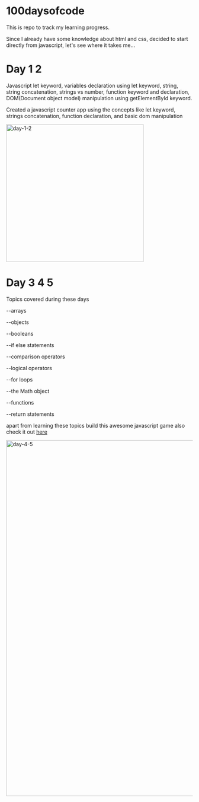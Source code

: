 # 100daysofcode
This is repo to track my learning progress.

Since I already have some knowledge about html and css, decided to start directly from javascript, let's see where it takes me...

#  Day 1 2
Javascript let keyword, variables declaration using let keyword, string, string concatenation, strings vs number, function keyword and declaration, DOM(Document object model) manipulation using getElementById keyword.

Created a javascript counter app using the concepts like let keyword, strings concatenation, function declaration, and basic dom manipulation 

<img width="371" alt="day-1-2" src="https://user-images.githubusercontent.com/100835323/235976698-9211a81b-664a-4ce4-9fe2-6a143fe6b009.png">

#  Day 3 4 5
Topics covered during these days

--arrays

--objects

--booleans

--if else statements

--comparison operators

--logical operators

--for loops

--the Math object

--functions

--return statements

apart from learning these topics build this awesome javascript game also check it out [here](https://blaackjaack.netlify.app/)

<img width="960" alt="day-4-5" src="https://user-images.githubusercontent.com/100835323/235976985-8a1052bd-cb0e-41ea-87ea-d4e981fa1dc3.png">
